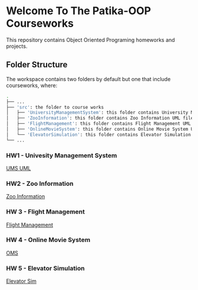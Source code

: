 # Welcome To The Patika-OOP Courseworks

This repository contains Object Oriented Programing homeworks and projects.

## Folder Structure

The workspace contains two folders by default but one that include courseworks, where:
```bash
.
├── ...
├── 'src': the folder to course works
│   ├── 'UniversityManagementSystem': this folder contains University Management Systems basic UML file.
│   ├── 'ZooInformation': this folder contains Zoo Information UML file.
│   ├── 'FlightManagement': this folder contains Flight Management UML file.
│   ├── 'OnlineMovieSystem': this folder contains Online Movie System UML file.
│   └── 'ElevatorSimulation': this folder contains Elevator Simulation UML file.
└── ...
```

### HW1 - Univesity Management System

[UMS UML](https://github.com/ucarmustafaunal/Patika-OOP/tree/main/src/UniversityManagementSystem/UMS_UML.png)

### HW2 - Zoo Information

[Zoo Information](https://github.com/ucarmustafaunal/Patika-OOP/tree/main/src/ZooInformation/ZI_UML.png)

### HW 3 - Flight Management

[Flight Management](https://github.com/ucarmustafaunal/Patika-OOP/tree/main/src/FlightManagement/FM_UML.png)

### HW 4 - Online Movie System

[OMS](https://github.com/ucarmustafaunal/Patika-OOP/tree/main/src/OnlineMovieSystem/OMS_UML.png)

### HW 5 - Elevator Simulation

[Elevator Sim](https://github.com/ucarmustafaunal/Patika-OOP/tree/main/src/ElevatorSimulation/ES_UML.png)